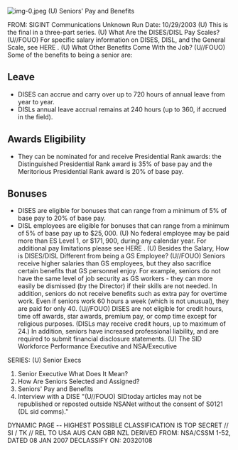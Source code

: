 ![img-0.jpeg](img-0.jpeg)
(U) Seniors' Pay and Benefits

FROM: SIGINT Communications
Unknown
Run Date: 10/29/2003
(U) This is the final in a three-part series.
(U) What Are the DISES/DISL Pay Scales?
(U//FOUO) For specific salary information on DISES, DISL, and the General Scale, see HERE .
(U) What Other Benefits Come With the Job?
(U//FOUO) Some of the benefits to being a senior are:

## Leave

- DISES can accrue and carry over up to 720 hours of annual leave from year to year.
- DISLs annual leave accrual remains at 240 hours (up to 360, if accrued in the field).


## Awards Eligibility

- They can be nominated for and receive Presidential Rank awards: the Distinguished Presidential Rank award is 35\% of base pay and the Meritorious Presidential Rank award is 20\% of base pay.


## Bonuses

- DISES are eligible for bonuses that can range from a minimum of $5 \%$ of base pay to $20 \%$ of base pay.
- DISL employees are eligible for bonuses that can range from a minimum of $5 \%$ of base pay up to $\$ 25,000$.
(U) No federal employee may be paid more than ES Level 1, or $\$ 171,900$, during any calendar year. For additional pay limitations please see HERE .
(U) Besides the Salary, How is DISES/DISL Different from being a GS Employee?
(U//FOUO) Seniors receive higher salaries than GS employees, but they also sacrifice certain benefits that GS personnel enjoy. For example, seniors do not have the same level of job security as GS workers - they can more easily be dismissed (by the Director) if their skills are not needed. In addition, seniors do not receive benefits such as extra pay for overtime work. Even if seniors work 60 hours a week (which is not unusual), they are paid for only 40.
(U//FOUO) DISES are not eligible for credit hours, time off awards, star awards, premium pay, or comp time except for religious purposes. (DISLs may receive credit hours, up to maximum of 24.) In addition, seniors have increased professional liability, and are required to submit financial disclosure statements.
(U) The SID Workforce Performance Executive and NSA/Executive

SERIES:
(U) Senior Execs

1. Senior Executive What Does It Mean?
2. How Are Seniors Selected and Assigned?
3. Seniors' Pay and Benefits
4. Interview with a DISE
"(U//FOUO) SIDtoday articles may not be republished or reposted outside NSANet without the consent of S0121 (DL sid comms)."

DYNAMIC PAGE -- HIGHEST POSSIBLE CLASSIFICATION IS
TOP SECRET // SI / TK // REL TO USA AUS CAN GBR NZL
DERIVED FROM: NSA/CSSM 1-52, DATED 08 JAN 2007 DECLASSIFY ON: 20320108
